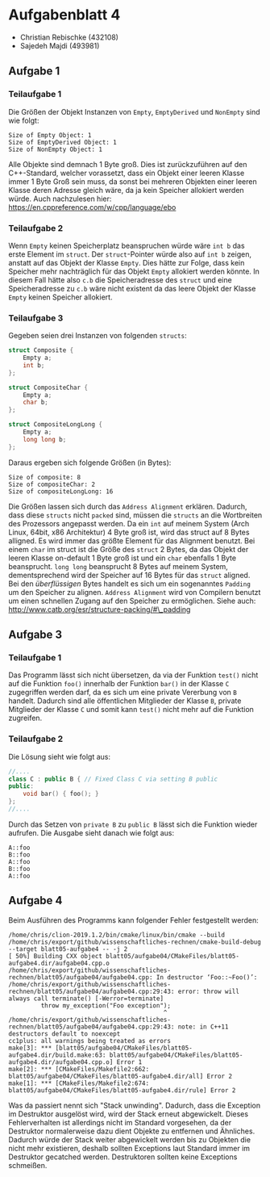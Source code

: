 # Aufgabenblatt 4
* Christian Rebischke (432108)
* Sajedeh Majdi (493981)

## Aufgabe 1
### Teilaufgabe 1

Die Größen der Objekt Instanzen von `Empty`, `EmptyDerived` und `NonEmpty` sind wie folgt:
```
Size of Empty Object: 1
Size of EmptyDerived Object: 1
Size of NonEmpty Object: 1
```

Alle Objekte sind demnach 1 Byte groß. Dies ist zurückzuführen auf den C++-Standard, welcher
vorassetzt, dass ein Objekt einer leeren Klasse immer 1 Byte Groß sein muss, da sonst bei
mehreren Objekten einer leeren Klasse deren Adresse gleich wäre, da ja kein Speicher allokiert werden würde.
Auch nachzulesen hier: https://en.cppreference.com/w/cpp/language/ebo

### Teilaufgabe 2

Wenn `Empty` keinen Speicherplatz beanspruchen würde wäre `int b` das erste Element im `struct`.
Der `struct`-Pointer würde also auf `int b` zeigen, anstatt auf das Objekt der Klasse `Empty`.
Dies hätte zur Folge, dass kein Speicher mehr nachträglich für das Objekt `Empty` allokiert werden könnte.
In diesem Fall hätte also `c.b` die Speicheradresse des `struct` und eine Speicheradresse zu `c.b` wäre
nicht existent da das leere Objekt der Klasse `Empty` keinen Speicher allokiert.

### Teilaufgabe 3

Gegeben seien drei Instanzen von folgenden `structs`:
```c++
struct Composite {
    Empty a;
    int b;
};

struct CompositeChar {
    Empty a;
    char b;
};

struct CompositeLongLong {
    Empty a;
    long long b;
};
```

Daraus ergeben sich folgende Größen (in Bytes):
```
Size of composite: 8
Size of compositeChar: 2
Size of compositeLongLong: 16
```

Die Größen lassen sich durch das `Address Alignment` erklären. Dadurch, dass diese `structs` nicht `packed` sind,
müssen die `structs` an die Wortbreiten des Prozessors angepasst werden. Da ein `int` auf meinem System (Arch Linux, 64bit, x86 Architektur)
4 Byte groß ist, wird das struct auf 8 Bytes alligned. Es wird immer das größte Element für das Alignment benutzt.
Bei einem `char` im struct ist die Größe des `struct` 2 Bytes, da das Objekt der leeren Klasse on-default 1 Byte groß ist
und ein `char` ebenfalls 1 Byte beansprucht. `long long` beansprucht 8 Bytes auf meinem System, dementsprechend wird der Speicher
auf 16 Bytes für das `struct` aligned. Bei den *überflüssigen* Bytes handelt es sich um ein sogenanntes `Padding` um
den Speicher zu alignen. `Address Alignment` wird von Compilern benutzt um einen schnellen Zugang auf den Speicher zu ermöglichen.
Siehe auch: http://www.catb.org/esr/structure-packing/#\_padding


## Aufgabe 3
### Teilaufgabe 1

Das Programm lässt sich nicht übersetzen, da via der Funktion `test()` nicht auf die Funktion `foo()` innerhalb
der Funktion `bar()` in der Klasse `C` zugegriffen werden darf, da es sich um eine private Vererbung von `B` handelt.
Dadurch sind alle öffentlichen Mitglieder der Klasse `B`, private Mitglieder der Klasse `C` und somit kann `test()`
nicht mehr auf die Funktion zugreifen.

### Teilaufgabe 2

Die Lösung sieht wie folgt aus:
```c++
//....
class C : public B { // Fixed Class C via setting B public
public:
    void bar() { foo(); }
};
//....
```

Durch das Setzen von `private B` zu `public B` lässt sich die Funktion wieder aufrufen.
Die Ausgabe sieht danach wie folgt aus:
```
A::foo
B::foo
A::foo
B::foo
A::foo
```

## Aufgabe 4
Beim Ausführen des Programms kann folgender Fehler festgestellt werden:
```
/home/chris/clion-2019.1.2/bin/cmake/linux/bin/cmake --build /home/chris/export/github/wissenschaftliches-rechnen/cmake-build-debug --target blatt05-aufgabe4 -- -j 2
[ 50%] Building CXX object blatt05/aufgabe04/CMakeFiles/blatt05-aufgabe4.dir/aufgabe04.cpp.o
/home/chris/export/github/wissenschaftliches-rechnen/blatt05/aufgabe04/aufgabe04.cpp: In destructor ‘Foo::~Foo()’:
/home/chris/export/github/wissenschaftliches-rechnen/blatt05/aufgabe04/aufgabe04.cpp:29:43: error: throw will always call terminate() [-Werror=terminate]
         throw my_exception("Foo exception");
                                           ^
/home/chris/export/github/wissenschaftliches-rechnen/blatt05/aufgabe04/aufgabe04.cpp:29:43: note: in C++11 destructors default to noexcept
cc1plus: all warnings being treated as errors
make[3]: *** [blatt05/aufgabe04/CMakeFiles/blatt05-aufgabe4.dir/build.make:63: blatt05/aufgabe04/CMakeFiles/blatt05-aufgabe4.dir/aufgabe04.cpp.o] Error 1
make[2]: *** [CMakeFiles/Makefile2:662: blatt05/aufgabe04/CMakeFiles/blatt05-aufgabe4.dir/all] Error 2
make[1]: *** [CMakeFiles/Makefile2:674: blatt05/aufgabe04/CMakeFiles/blatt05-aufgabe4.dir/rule] Error 2
```

Was da passiert nennt sich "Stack unwinding". Dadurch, dass die Exception im Destruktor ausgelöst wird, wird der Stack erneut abgewickelt.
Dieses Fehlerverhalten ist allerdings nicht im Standard vorgesehen, da der Destruktor normalerweise dazu dient Objekte zu entfernen und Ähnliches.
Dadurch würde der Stack weiter abgewickelt werden bis zu Objekten die nicht mehr existieren, deshalb sollten Exceptions laut Standard immer
im Destruktor gecatched werden. Destruktoren sollten keine Exceptions schmeißen.
